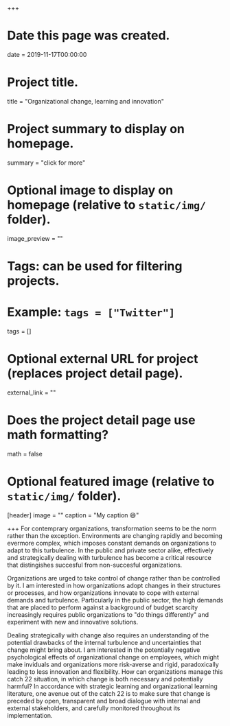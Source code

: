 +++
# Date this page was created.
date = 2019-11-17T00:00:00

# Project title.
title = "Organizational change, learning and innovation"

# Project summary to display on homepage.
summary = "click for more"


# Optional image to display on homepage (relative to `static/img/` folder).
image_preview = ""

# Tags: can be used for filtering projects.
# Example: `tags = ["Twitter"]`
tags = []

# Optional external URL for project (replaces project detail page).
external_link = ""

# Does the project detail page use math formatting?
math = false

# Optional featured image (relative to `static/img/` folder).
[header]
image = ""
caption = "My caption :smile:"

+++
For contemprary organizations, transformation seems to be the norm rather than the exception. Environments are changing rapidly and becoming evermore complex, which imposes constant demands on organizations to adapt to this turbulence. In the public and private sector alike, effectively and strategically dealing with turbulence has become a critical resource that distingishes succesful from non-succesful organizations. 

Organizations are urged to take control of change rather than be controlled by it. I am interested in how organizations adopt changes in their structures or processes, and how organizations innovate to cope with external demands and turbulence. Particularly in the public sector, the high demands that are placed to perform against a background of budget scarcity increasingly requires public organizations to "do things differently" and experiment with new and innovative solutions. 

Dealing strategically with change also requires an understanding of the potential drawbacks of the internal turbulence and uncertainties that change might bring about. I am interested in the potentially negative psychological effects of organizational change on employees, which might make inviduals and organizations more risk-averse and rigid, paradoxically leading to less innovation and flexibility. How can organizations manage this catch 22 situation, in which change is both necessary and potentially harmful? In accordance with strategic learning and organizational learning literature, one avenue out of the catch 22 is to make sure that change is preceded by open, transparent and broad dialogue with internal and external stakeholders, and carefully monitored throughout its implementation. 
